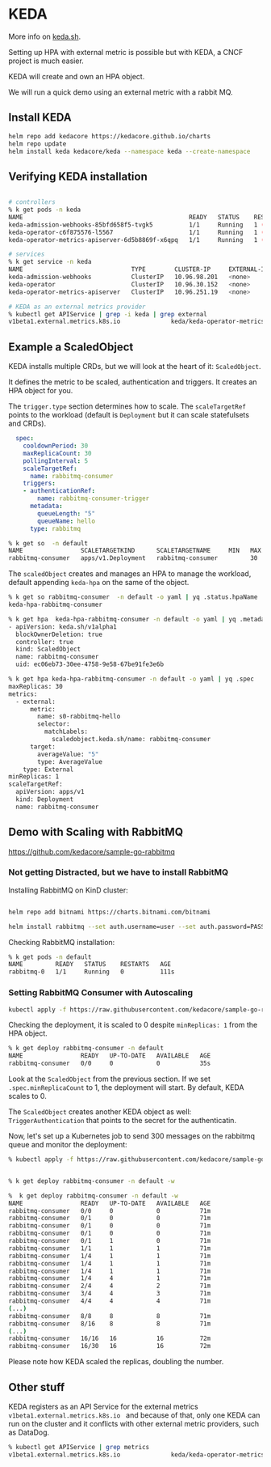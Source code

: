 # KEDA

More info on [keda.sh](keda.sh).

Setting up HPA with external metric is possible but with KEDA, a CNCF project is much easier.

KEDA will create and own an HPA object.

We will run a quick demo using an external metric with a rabbit MQ.


## Install KEDA

```sh
helm repo add kedacore https://kedacore.github.io/charts
helm repo update
helm install keda kedacore/keda --namespace keda --create-namespace
```

## Verifying KEDA installation

```sh

# controllers
% k get pods -n keda
NAME                                              READY   STATUS    RESTARTS       AGE
keda-admission-webhooks-85bfd658f5-tvgk5          1/1     Running   1 (4m5s ago)   4m17s
keda-operator-c6f875576-l5567                     1/1     Running   1 (4m8s ago)   4m17s
keda-operator-metrics-apiserver-6d5b8869f-x6qpq   1/1     Running   1 (4m2s ago)   4m17s

# services
% k get service -n keda
NAME                              TYPE        CLUSTER-IP     EXTERNAL-IP   PORT(S)            AGE
keda-admission-webhooks           ClusterIP   10.96.98.201   <none>        443/TCP            4m29s
keda-operator                     ClusterIP   10.96.30.152   <none>        9666/TCP           4m29s
keda-operator-metrics-apiserver   ClusterIP   10.96.251.19   <none>        443/TCP,8080/TCP   4m29s

# KEDA as an external metrics provider
% kubectl get APIService | grep -i keda | grep external
v1beta1.external.metrics.k8s.io              keda/keda-operator-metrics-apiserver   True        4m47s

```

## Example a ScaledObject

KEDA installs multiple CRDs, but we will look at the heart of it: `ScaledObject`.

It defines the metric to be scaled, authentication and triggers. It creates an HPA object for you.

The `trigger.type` section determines how to scale. The `scaleTargetRef` points to the workload (default is `Deployment` but it can scale statefulsets and CRDs).

```yaml
  spec:
    cooldownPeriod: 30
    maxReplicaCount: 30
    pollingInterval: 5
    scaleTargetRef:
      name: rabbitmq-consumer
    triggers:
    - authenticationRef:
        name: rabbitmq-consumer-trigger
      metadata:
        queueLength: "5"
        queueName: hello
      type: rabbitmq
```

```sh
% k get so  -n default        
NAME                SCALETARGETKIND      SCALETARGETNAME     MIN   MAX   TRIGGERS   AUTHENTICATION              READY   ACTIVE   FALLBACK   PAUSED    AGE
rabbitmq-consumer   apps/v1.Deployment   rabbitmq-consumer         30    rabbitmq   rabbitmq-consumer-trigger   True    False    Unknown    Unknown   4m13s

```

The `scaledObject` creates and manages an HPA to manage the workload, default appending `keda-hpa` on the same of the object.

```sh
% k get so rabbitmq-consumer  -n default -o yaml | yq .status.hpaName
keda-hpa-rabbitmq-consumer
```

```sh
% k get hpa  keda-hpa-rabbitmq-consumer -n default -o yaml | yq .metadata.ownerReferences
- apiVersion: keda.sh/v1alpha1
  blockOwnerDeletion: true
  controller: true
  kind: ScaledObject
  name: rabbitmq-consumer
  uid: ec06eb73-30ee-4758-9e58-67be91fe3e6b
```

```sh
% k get hpa keda-hpa-rabbitmq-consumer -n default -o yaml | yq .spec                    
maxReplicas: 30
metrics:
  - external:
      metric:
        name: s0-rabbitmq-hello
        selector:
          matchLabels:
            scaledobject.keda.sh/name: rabbitmq-consumer
      target:
        averageValue: "5"
        type: AverageValue
    type: External
minReplicas: 1
scaleTargetRef:
  apiVersion: apps/v1
  kind: Deployment
  name: rabbitmq-consumer
```

## Demo with Scaling with RabbitMQ

https://github.com/kedacore/sample-go-rabbitmq


### Not getting Distracted, but we have to install RabbitMQ

Installing RabbitMQ on KinD cluster:

```sh

helm repo add bitnami https://charts.bitnami.com/bitnami

helm install rabbitmq --set auth.username=user --set auth.password=PASSWORD --set volumePermissions.enabled=true bitnami/rabbitmq  --namespace default

```

Checking RabbitMQ installation:

```sh
% k get pods -n default
NAME         READY   STATUS    RESTARTS   AGE
rabbitmq-0   1/1     Running   0          111s
```


### Setting RabbitMQ Consumer with Autoscaling

```sh
kubectl apply -f https://raw.githubusercontent.com/kedacore/sample-go-rabbitmq/main/deploy/deploy-consumer.yaml -n default

```

Checking the deployment, it is scaled to 0 despite `minReplicas: 1` from the HPA object.

```sh
% k get deploy rabbitmq-consumer -n default
NAME                READY   UP-TO-DATE   AVAILABLE   AGE
rabbitmq-consumer   0/0     0            0           35s
```

Look at the `ScaledObject` from the previous section. If we set `.spec.minReplicaCount` to 1, the deployment will start. By default, KEDA scales to 0.

The `ScaledObject` creates another KEDA object as well: `TriggerAuthentication` that points to the secret for the authenticatin.


Now, let's set up a Kubernetes job to send 300 messages on the rabbitmq queue and monitor the deployment:

```sh
% kubectl apply -f https://raw.githubusercontent.com/kedacore/sample-go-rabbitmq/main/deploy/deploy-publisher-job.yaml


% k get deploy rabbitmq-consumer -n default -w

%  k get deploy rabbitmq-consumer -n default -w
NAME                READY   UP-TO-DATE   AVAILABLE   AGE
rabbitmq-consumer   0/0     0            0           71m
rabbitmq-consumer   0/1     0            0           71m
rabbitmq-consumer   0/1     0            0           71m
rabbitmq-consumer   0/1     0            0           71m
rabbitmq-consumer   0/1     1            0           71m
rabbitmq-consumer   1/1     1            1           71m
rabbitmq-consumer   1/4     1            1           71m
rabbitmq-consumer   1/4     1            1           71m
rabbitmq-consumer   1/4     1            1           71m
rabbitmq-consumer   1/4     4            1           71m
rabbitmq-consumer   2/4     4            2           71m
rabbitmq-consumer   3/4     4            3           71m
rabbitmq-consumer   4/4     4            4           71m
(...)
rabbitmq-consumer   8/8     8            8           71m
rabbitmq-consumer   8/16    8            8           71m
(...)
rabbitmq-consumer   16/16   16           16          72m
rabbitmq-consumer   16/30   16           16          72m
```

Please note how KEDA scaled the replicas, doubling the number.

## Other stuff

KEDA registers as an API Service for the external metrics `v1beta1.external.metrics.k8s.io ` and because of that, only one KEDA can run on the cluster and it conflicts with other external metric providers, such as DataDog.

```sh                                                
% kubectl get APIService | grep metrics
v1beta1.external.metrics.k8s.io              keda/keda-operator-metrics-apiserver   True        2m21s         keda/keda-operator-metrics-apiserver   False (MissingEndpoints)   13s
```
